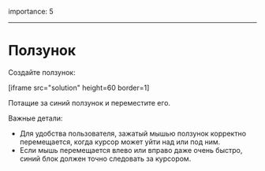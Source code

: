 importance: 5

---

# Ползунок

Создайте ползунок:

[iframe src="solution" height=60 border=1]

Потащие за синий ползунок и переместите его.

Важные детали:

- Для удобства пользователя, зажатый мышью ползунок корректно перемещается, когда курсор может уйти над или под ним.
- Если мышь перемещается влево или вправо даже очень быстро, синий блок должен точно следовать за курсором.

